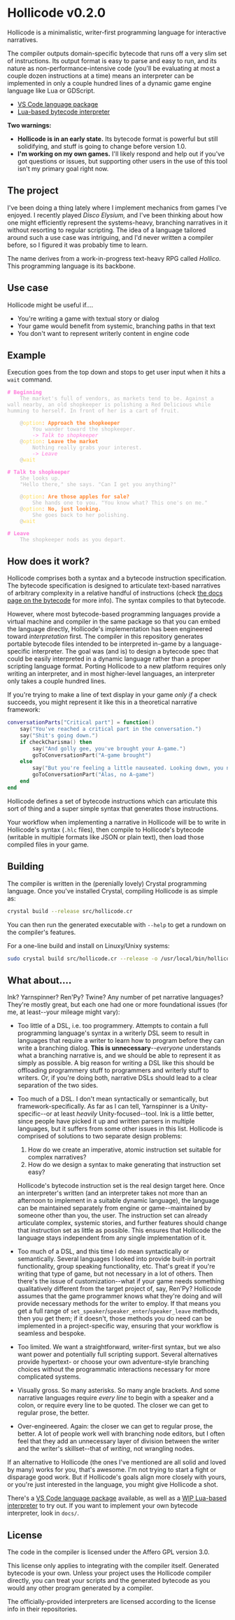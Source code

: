 # Hollicode v0.2.0

Hollicode is a minimalistic, writer-first programming language for interactive narratives.

The compiler outputs domain-specific bytecode that runs off a very slim set of instructions. Its output format is easy to parse and easy to run, and its nature as non-performance-intensive code (you'll be evaluating at most a couple dozen instructions at a time) means an interpreter can be implemented in only a couple hundred lines of a dynamic game engine language like Lua or GDScript.

* [VS Code language package](https://github.com/spindlebink/hollicode-vscode)
* [Lua-based bytecode interpreter](https://github.com/spindlebink/hollicode-lua)

**Two warnings:**
* **Hollicode is in an early state.** Its bytecode format is powerful but still solidifying, and stuff is going to change before version 1.0.
* **I'm working on my own games.** I'll likely respond and help out if you've got questions or issues, but supporting other users in the use of this tool isn't my primary goal right now.

## The project

I've been doing a thing lately where I implement mechanics from games I've enjoyed. I recently played *Disco Elysium,* and I've been thinking about how one might efficiently represent the systems-heavy, branching narratives in it without resorting to regular scripting. The idea of a language tailored around such a use case was intriguing, and I'd never written a compiler before, so I figured it was probably time to learn.

The name derives from a work-in-progress text-heavy RPG called *Hollico.* This programming language is its backbone.

## Use case

Hollicode might be useful if....
* You're writing a game with textual story or dialog
* Your game would benefit from systemic, branching paths in that text
* You don't want to represent writerly content in engine code

## Example

Execution goes from the top down and stops to get user input when it hits a `wait` command.

<pre><code><span style="color: #ff7edb;"><strong># Beginning</strong></span>
<span style="color: #bbbbbb;">&nbsp;&nbsp;&nbsp;&nbsp;The market's full of vendors, as markets tend to be. Against a wall nearby, an old shopkeeper is polishing a Red Delicious while humming to herself. In front of her is a cart of fruit.</span>

<span style="color: #bbbbbb;">&nbsp;&nbsp;&nbsp;&nbsp;@</span><span style="color: #fede5d;">option</span><span style="color: #ff8b39;">: <strong>Approach the shopkeeper</strong></span>
<span style="color: #bbbbbb;">&nbsp;&nbsp;&nbsp;&nbsp;&nbsp;&nbsp;&nbsp;&nbsp;You wander toward the shopkeeper.</span>
<span style="color: #ff7edb;"><em>&nbsp;&nbsp;&nbsp;&nbsp;&nbsp;&nbsp;&nbsp;&nbsp;-&gt; Talk to shopkeeper</em></span>
<span style="color: #bbbbbb;">&nbsp;&nbsp;&nbsp;&nbsp;@</span><span style="color: #fede5d;">option</span><span style="color: #ff8b39;">: <strong>Leave the market</strong></span>
<span style="color: #bbbbbb;">&nbsp;&nbsp;&nbsp;&nbsp;&nbsp;&nbsp;&nbsp;&nbsp;Nothing really grabs your interest.</span>
<span style="color: #ff7edb;"><em>&nbsp;&nbsp;&nbsp;&nbsp;&nbsp;&nbsp;&nbsp;&nbsp;-&gt; Leave</em></span>
<span style="color: #bbbbbb;">&nbsp;&nbsp;&nbsp;&nbsp;@</span><span style="color: #fede5d;">wait</span>

<span style="color: #ff7edb;"><strong># Talk to shopkeeper</strong></span>
<span style="color: #bbbbbb;">&nbsp;&nbsp;&nbsp;&nbsp;She looks up.</span>
<span style="color: #bbbbbb;">&nbsp;&nbsp;&nbsp;&nbsp;"Hello there," she says. "Can I get you anything?"</span>

<span style="color: #bbbbbb;">&nbsp;&nbsp;&nbsp;&nbsp;@</span><span style="color: #fede5d;">option</span><span style="color: #ff8b39;">: <strong>Are those apples for sale?</strong></span>
<span style="color: #bbbbbb;">&nbsp;&nbsp;&nbsp;&nbsp;&nbsp;&nbsp;&nbsp;&nbsp;She hands one to you. "You know what? This one's on me."</span>
<span style="color: #bbbbbb;">&nbsp;&nbsp;&nbsp;&nbsp;@</span><span style="color: #fede5d;">option</span><span style="color: #ff8b39;">: <strong>No, just looking.</strong></span>
<span style="color: #bbbbbb;">&nbsp;&nbsp;&nbsp;&nbsp;&nbsp;&nbsp;&nbsp;&nbsp;She goes back to her polishing.</span>
<span style="color: #bbbbbb;">&nbsp;&nbsp;&nbsp;&nbsp;@</span><span style="color: #fede5d;">wait</span>

<span style="color: #ff7edb;"><strong># Leave</strong></span>
<span style="color: #bbbbbb;">&nbsp;&nbsp;&nbsp;&nbsp;The shopkeeper nods as you depart.</span></code></pre>

## How does it work?

Hollicode comprises both a syntax and a bytecode instruction specification. The bytecode specification is designed to articulate text-based narratives of arbitrary complexity in a relative handful of instructions (check [the docs page on the bytecode](https://github.com/spindlebink/hollicode/blob/main/docs/BYTECODE.md) for more info). The syntax compiles to that bytecode.

However, where most bytecode-based programming languages provide a virtual machine and compiler in the same package so that you can embed the language directly, Hollicode's implementation has been engineered toward *interpretation* first. The compiler in this repository generates portable bytecode files intended to be interpreted in-game by a language-specific interpreter. The goal was (and is) to design a bytecode spec that could be easily interpreted in a dynamic language rather than a proper scripting language format. Porting Hollicode to a new platform requires only writing an interpreter, and in most higher-level languages, an interpreter only takes a couple hundred lines.

If you're trying to make a line of text display in your game *only if* a check succeeds, you might represent it like this in a theoretical narrative framework:
```lua
conversationParts["Critical part"] = function()
	say("You've reached a critical part in the conversation.")
	say("Shit's going down.")
	if checkCharisma() then
		say("And golly gee, you've brought your A-game.")
		goToConversationPart("A-game brought")
	else
		say("But you're feeling a little nauseated. Looking down, you notice a toothpaste stain on your necktie.")
		goToConversationPart("Alas, no A-game")
	end
end
```

Hollicode defines a set of bytecode instructions which can articulate this sort of thing and a super simple syntax that generates those instructions.

Your workflow when implementing a narrative in Hollicode will be to write in Hollicode's syntax (`.hlc` files), then compile to Hollicode's bytecode (writable in multiple formats like JSON or plain text), then load those compiled files in your game.

## Building

The compiler is written in the (perenially lovely) Crystal programming language. Once you've installed Crystal, compiling Hollicode is as simple as:

```sh
crystal build --release src/hollicode.cr
```

You can then run the generated executable with `--help` to get a rundown on the compiler's features.

For a one-line build and install on Linuxy/Unixy systems:

```sh
sudo crystal build src/hollicode.cr --release -o /usr/local/bin/hollicode
```

## What about....

Ink? Yarnspinner? Ren'Py? Twine? Any number of pet narrative languages? They're mostly great, but each one had one or more foundational issues (for me, at least--your mileage might vary):
* Too little of a DSL, i.e. too programmery. Attempts to contain a full programming language's syntax in a writerly DSL seem to result in languages that require a writer to learn how to program before they can write a branching dialog. **This is unnecessary**--*everyone* understands what a branching narrative is, and we should be able to represent it as simply as possible. A big reason for writing a DSL like this should be offloading programmery stuff to programmers and writerly stuff to writers. Or, if you're doing both, narrative DSLs should lead to a clear separation of the two sides.
* Too much of a DSL. I don't mean syntactically or semantically, but framework-specifically. As far as I can tell, Yarnspinner is a Unity-specific--or at least *heavily* Unity-focused--tool. Ink is a little better, since people have picked it up and written parsers in multiple languages, but it suffers from some other issues in this list. Hollicode is comprised of solutions to two separate design problems:
	
	1. How do we create an imperative, atomic instruction set suitable for complex narratives?
	2. How do we design a syntax to make generating that instruction set easy?

	Hollicode's bytecode instruction set is the real design target here. Once an interpreter's written (and an interpreter takes not more than an afternoon to implement in a suitable dynamic language), the language can be maintained separately from engine or game--maintained by someone other than you, the user. The instruction set can already articulate complex, systemic stories, and further features should change that instruction set as little as possible. This ensures that Hollicode the language stays independent from any single implementation of it.
* Too much of a DSL, and this time I do mean syntactically or semantically. Several languages I looked into provide built-in portrait functionality, group speaking functionality, etc. That's great if you're writing that type of game, but not necessary in a lot of others. Then there's the issue of customization--what if your game needs something qualitatively different from the target project of, say, Ren'Py? Hollicode assumes that the game programmer knows what they're doing and will provide necessary methods for the writer to employ. If that means you get a full range of `set_speaker`/`speaker_enter`/`speaker_leave` methods, then you get them; if it doesn't, those methods you do need can be implemented in a project-specific way, ensuring that your workflow is seamless and bespoke.
* Too limited. We want a straightforward, writer-first syntax, but we also want power and potentially full scripting support. Several alternatives provide hypertext- or choose your own adventure-style branching choices without the programmatic interactions necessary for more complicated systems.
* Visually gross. So many asterisks. So many angle brackets. And some narrative languages require *every line* to begin with a speaker and a colon, or require every line to be quoted. The closer we can get to regular prose, the better.
* Over-engineered. Again: the closer we can get to regular prose, the better. A lot of people work well with branching node editors, but I often feel that they add an unnecessary layer of division between the writer and the writer's skillset--that of *writing*, not wrangling nodes.

If an alternative to Hollicode (the ones I've mentioned are all solid and loved by many) works for you, that's awesome. I'm not trying to start a fight or disparage good work. But if Hollicode's goals align more closely with yours, or you're just interested in the language, you might give Hollicode a shot.

There's a [VS Code language package](https://github.com/spindlebink/hollicode-vscode) available, as well as a [WIP Lua-based interpreter](https://github.com/spindlebink/hollicode-lua) to try out. If you want to implement your own bytecode interpreter, look in `docs/`.

## License

The code in the compiler is licensed under the Affero GPL version 3.0.

This license only applies to integrating with the compiler itself. Generated bytecode is your own. Unless your project uses the Hollicode compiler directly, you can treat your scripts and the generated bytecode as you would any other program generated by a compiler.

The officially-provided interpreters are licensed according to the license info in their repositories.
